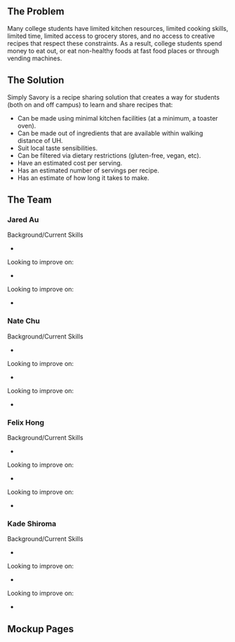 ## The Problem 

Many college students have limited kitchen resources, limited cooking skills, limited time, limited access to grocery stores, and no access to creative recipes that respect these constraints. As a result, college students spend money to eat out, or eat non-healthy foods at fast food places or through vending machines.

## The Solution

Simply Savory is a recipe sharing solution that creates a way for students (both on and off campus) to learn and share recipes that:
<ul>
 <li>Can be made using minimal kitchen facilities (at a minimum, a toaster oven). </li>
 <li>Can be made out of ingredients that are available within walking distance of UH. </li>
 <li>Suit local taste sensibilities. </li>
 <li>Can be filtered via dietary restrictions (gluten-free, vegan, etc). </li>
 <li>Have an estimated cost per serving. </li>
 <li>Has an estimated number of servings per recipe. </li>
 <li>Has an estimate of how long it takes to make. </li>
 </ul>

## The Team
### Jared Au
Background/Current Skills
<ul>
 <li> </li>
</ul>
Looking to improve on:
<ul>
 <li> </li>
</ul>
Looking to improve on:
<ul>
 <li> </li>
</ul>

### Nate Chu
Background/Current Skills
<ul>
 <li> </li>
</ul>
Looking to improve on:
<ul>
 <li> </li>
</ul>
Looking to improve on:
<ul>
 <li> </li>
</ul>

### Felix Hong
Background/Current Skills
<ul>
 <li> </li>
</ul>
Looking to improve on:
<ul>
 <li> </li>
</ul>
Looking to improve on:
<ul>
 <li> </li>
</ul>

### Kade Shiroma
Background/Current Skills
<ul>
 <li> </li>
</ul>
Looking to improve on:
<ul>
 <li> </li>
</ul>
Looking to improve on:
<ul>
 <li> </li>
</ul>


## Mockup Pages
